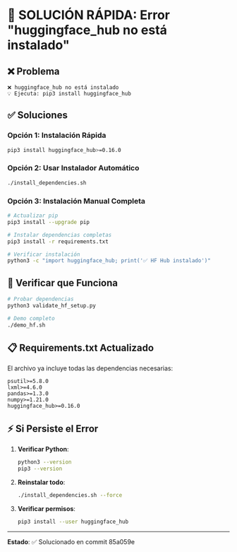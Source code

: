 # 🚨 SOLUCIÓN RÁPIDA: Error "huggingface_hub no está instalado"

## ❌ Problema
```
❌ huggingface_hub no está instalado
💡 Ejecuta: pip3 install huggingface_hub
```

## ✅ Soluciones

### Opción 1: Instalación Rápida
```bash
pip3 install huggingface_hub>=0.16.0
```

### Opción 2: Usar Instalador Automático
```bash
./install_dependencies.sh
```

### Opción 3: Instalación Manual Completa
```bash
# Actualizar pip
pip3 install --upgrade pip

# Instalar dependencias completas
pip3 install -r requirements.txt

# Verificar instalación
python3 -c "import huggingface_hub; print('✅ HF Hub instalado')"
```

## 🧪 Verificar que Funciona

```bash
# Probar dependencias
python3 validate_hf_setup.py

# Demo completo
./demo_hf.sh
```

## 📋 Requirements.txt Actualizado

El archivo ya incluye todas las dependencias necesarias:
```
psutil>=5.8.0
lxml>=4.6.0
pandas>=1.3.0
numpy>=1.21.0
huggingface_hub>=0.16.0
```

## ⚡ Si Persiste el Error

1. **Verificar Python**:
   ```bash
   python3 --version
   pip3 --version
   ```

2. **Reinstalar todo**:
   ```bash
   ./install_dependencies.sh --force
   ```

3. **Verificar permisos**:
   ```bash
   pip3 install --user huggingface_hub
   ```

---
**Estado**: ✅ Solucionado en commit 85a059e

